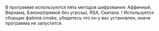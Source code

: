 В программе используются пять методов шифрования: Аффинный, Вернама, Бэкона(прямой без угрозы), RSA, Скитала.
! Используется сборщик файлов cmake, убедитесь что он у вас установлен, иначе программа не запустится.
